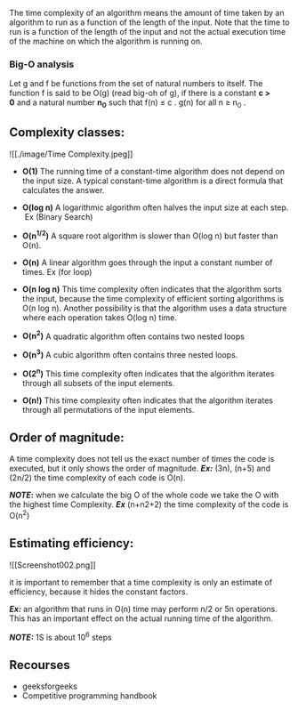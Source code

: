 The time complexity of an algorithm means the amount of time taken by an algorithm to run as a function of the length of the input. Note that the time to run is a function of the length of the input and not the actual execution time of the machine on which the algorithm is running on.

### Big-O analysis

Let g and f be functions from the set of natural numbers to itself. The function f is said to be O(g) (read big-oh of g), if there is a constant **c > 0** and a natural number **n<sub>0</sub>** such that f(n) ≤ c . g(n) for all n ≥ n<sub>0</sub> .

## **Complexity classes:**

![[./image/Time Complexity.jpeg]]
 
- **O(1)** The running time of a constant-time algorithm does not depend on the input size. A typical constant-time algorithm is a direct formula that calculates the answer.

- **O(log n)** A logarithmic algorithm often halves the input size at each step.  Ex (Binary Search)

- **O(n<sup>1/2</sup>)** A square root algorithm is slower than O(log n) but faster than O(n).

- **O(n)** A linear algorithm goes through the input a constant number of times. Ex (for loop)

- **O(n log n)** This time complexity often indicates that the algorithm sorts the input, because the time complexity of efficient sorting algorithms is O(n log n). Another possibility is that the algorithm uses a data structure where each operation takes O(log n) time.

- **O(n<sup>2</sup>)** A quadratic algorithm often contains two nested loops

- **O(n<sup>3</sup>)** A cubic algorithm often contains three nested loops.

- **O(2<sup>n</sup>)** This time complexity often indicates that the algorithm iterates through all subsets of the input elements.

- **O(n!)** This time complexity often indicates that the algorithm iterates through all permutations of the input elements.

## **Order of magnitude:**

A time complexity does not tell us the exact number of times the code is executed, but it only shows the order of magnitude.
**_Ex:_** (3n), (n+5) and (2n/2) the time complexity of each code is O(n).

**_NOTE_:** when we calculate the big O of the whole code we take the O with the highest time Complexity.
**_Ex_** (n+n2+2) the time complexity of the code is O(n<sup>2</sup>)

## **Estimating efficiency:**

![[Screenshot002.png]]

it is important to remember that a time complexity is only an estimate of efficiency, because it hides the constant factors.

**_Ex:_** an algorithm that runs in O(n) time may perform n/2 or 5n operations. This has an important effect on the actual running time of the algorithm.

**_NOTE:_** 1S is about 10<sup>6</sup> steps

## Recourses
- geeksforgeeks
- Competitive programming handbook

